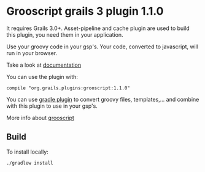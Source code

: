 Grooscript grails 3 plugin 1.1.0
===

It requires Grails 3.0+. Asset-pipeline and cache plugin are used to build this plugin, you need 
them in your application.

Use your groovy code in your gsp's. Your code, converted to javascript, will run in your browser.

Take a look at [documentation](http://grooscript.org/grails3-plugin/)

You can use the plugin with:

    compile "org.grails.plugins:grooscript:1.1.0"

You can use [gradle plugin](https://github.com/chiquitinxx/grooscript-gradle-plugin) to convert groovy 
files, templates,... and combine with this plugin to use in your gsp's.

More info about [grooscript](http://grooscript.org/)

Build
---

To install locally:

    ./gradlew install